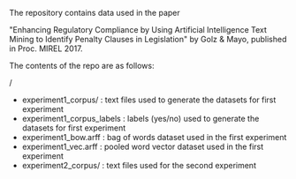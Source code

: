 The repository contains data used in the paper

"Enhancing Regulatory Compliance by Using Artificial Intelligence Text Mining to Identify Penalty Clauses in Legislation"
by Golz & Mayo, published in Proc. MIREL 2017.

The contents of the repo are as follows:

/
- experiment1_corpus/ : text files used to generate the datasets for first experiment
- experiment1_corpus_labels : labels (yes/no) used to generate the datasets for first experiment
- experiment1_bow.arff : bag of words dataset used in the first experiment
- experiment1_vec.arff : pooled word vector dataset used in the first experiment
- experiment2_corpus/ : text files used for the second experiment
